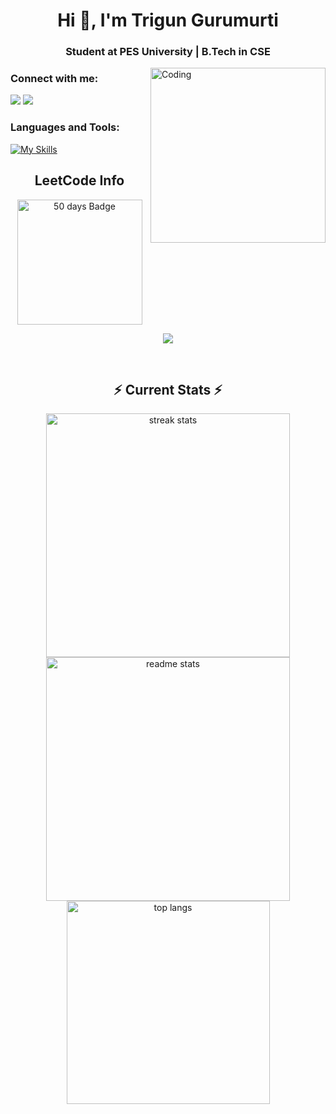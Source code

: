 <h1 align="center">Hi 👋, I'm Trigun Gurumurti</h1>
<h3 align="center">Student at PES University | B.Tech in CSE</h3>
<img align="right" alt="Coding" width="280" src="https://camo.githubusercontent.com/2366b34bb903c09617990fb5fff4622f3e941349e846ddb7e73df872a9d21233/68747470733a2f2f63646e2e6472696262626c652e636f6d2f75736572732f3733303730332f73637265656e73686f74732f363538313234332f6176656e746f2e676966">


<h3 align="left">Connect with me:</h3>

[![](https://img.shields.io/badge/Gmail-D14836?style=for-the-badge&logo=gmail&logoColor=white)](mailto:triguntamragouri@gmail.com)
[![](https://img.shields.io/badge/linkedin-%231E77B5.svg?&style=for-the-badge&logo=linkedin)](https://in.linkedin.com/in/trigun2005/)


<h3 align="left">Languages and Tools:</h3>

[![My Skills](https://skillicons.dev/icons?i=cpp,html,css,js)](https://github.com/TrigunGurumurti)
<br>

<h2 align="center">LeetCode Info</h2> 
<p align="center">
  <a href="https://leetcode.com/Trigun_2005/" target="_blank"><img align="center" src="https://assets.leetcode.com/static_assets/marketing/2024-50.gif" alt="50 days Badge" height="200" width="200" /></a>
</p>
<p align="center">
  <img  align=top flex-grow=1 src="https://leetcard.jacoblin.cool/Trigun_2005?theme=dark&font=Nunito&ext=heatmap" />  
</p>
<br>


 <h2 align="center">⚡ Current Stats ⚡</h2>
<div align=center>
  <img width=390 src="https://streak-stats.demolab.com/?user=TrigunGurumurti&count_private=true&theme=react&border_radius=10" alt="streak stats"/>
  <img width=390 src="https://github-readme-stats.vercel.app/api?username=TrigunGurumurti&show_icons=true&theme=react&rank_icon=github&border_radius=10" alt="readme stats" />
  <img width=325 align="center" src="https://github-readme-stats.vercel.app/api/top-langs/?username=TrigunGurumurti&hide=HTML&langs_count=8&layout=compact&theme=react&border_radius=10&size_weight=0.5&count_weight=0.5&exclude_repo=github-readme-stats" alt="top langs" />
</div>
